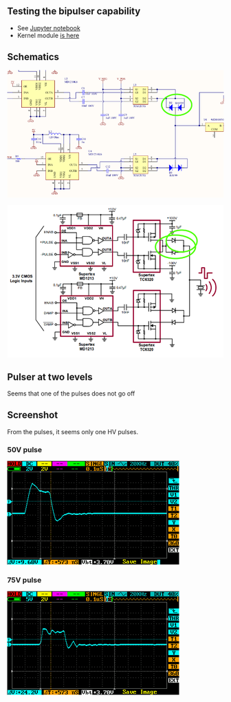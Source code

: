 ## Testing the bipulser capability

* See [Jupyter notebook](/tobo/alt.tobo/20171028a/20171028-pulses.ipynb)
* Kernel module [is here](/tobo/alt.tobo/20171028a/bilevel.c)

## Schematics

![](/tobo/alt.tobo/20171028a/images/pulser_alt.png)

![](/tobo/alt.tobo/20171028a/images/pulser_diods.png)

## Pulser at two levels

Seems that one of the pulses does not go off

## Screenshot

From the pulses, it seems only one HV pulses.

### 50V pulse

![](/tobo/alt.tobo/20171028a/images/Pulse50V-10xProbe.png)

### 75V pulse

![](/tobo/alt.tobo/20171028a/images/Pulse75V-10xProbe.png)
